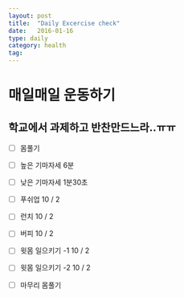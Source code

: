 ```yaml
---
layout: post
title:  "Daily Excercise check"
date:   2016-01-16
type: daily
category: health
tag:
---
```


# 매일매일 운동하기

## 학교에서 과제하고 반찬만드느라..ㅠㅠ

- [ ] 몸풀기
- [ ] 높은 기마자세 6분
- [ ] 낮은 기마자세 1분30초
- [ ] 푸쉬업 10 / 2
- [ ] 런치 10 / 2
- [ ] 버피 10 / 2
- [ ] 윗몸 일으키기 -1 10 / 2
- [ ] 윗몸 일으키기 -2 10 / 2
- [ ] 마무리 몸풀기



